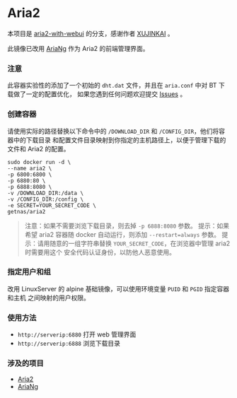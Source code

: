 # Aria2

本项目是 [aria2-with-webui](https://github.com/XUJINKAI/aria2-with-webui) 的分支，感谢作者 [XUJINKAI](https://github.com/XUJINKAI) 。


此镜像已改用 [AriaNg](https://github.com/mayswind/AriaNg) 作为 Aria2 的前端管理界面。

### 注意

此容器实验性的添加了一个初始的 `dht.dat` 文件，并且在 `aria.conf` 中对 BT 下载做了一定的配置优化，
如果您遇到任何问题欢迎提交 [Issues](https://github.com/getnas/aria2/issues) 。

### 创建容器

请使用实际的路径替换以下命令中的 `/DOWNLOAD_DIR` 和 `/CONFIG_DIR`，他们将容器中的下载目录
和配置文件目录映射到你指定的主机路径上，以便于管理下载的文件和 Aria2 的配置。

```
sudo docker run -d \
--name aria2 \
-p 6800:6800 \
-p 6880:80 \
-p 6888:8080 \
-v /DOWNLOAD_DIR:/data \
-v /CONFIG_DIR:/config \
-e SECRET=YOUR_SECRET_CODE \
getnas/aria2
```

> 注意：如果不需要浏览下载目录，则去掉 `-p 6888:8080` 参数。
> 提示：如果希望 aria2 容器随 docker 自动运行，则添加 `--restart=always` 参数。
> 提示：请用随意的一组字符串替换 `YOUR_SECRET_CODE`，在浏览器中管理 aria2 时需要用这个
> 安全代码认证身份，以防他人恶意使用。

### 指定用户和组

改用 LinuxServer 的 alpine 基础镜像，可以使用环境变量 `PUID` 和 `PGID` 指定容器和主机
之间映射的用户权限。

### 使用方法

* `http://serverip:6880` 打开 web 管理界面
* `http://serverip:6888` 浏览下载目录

### 涉及的项目

* [Aria2](https://github.com/aria2/aria2)
* [AriaNg](https://github.com/mayswind/AriaNg)